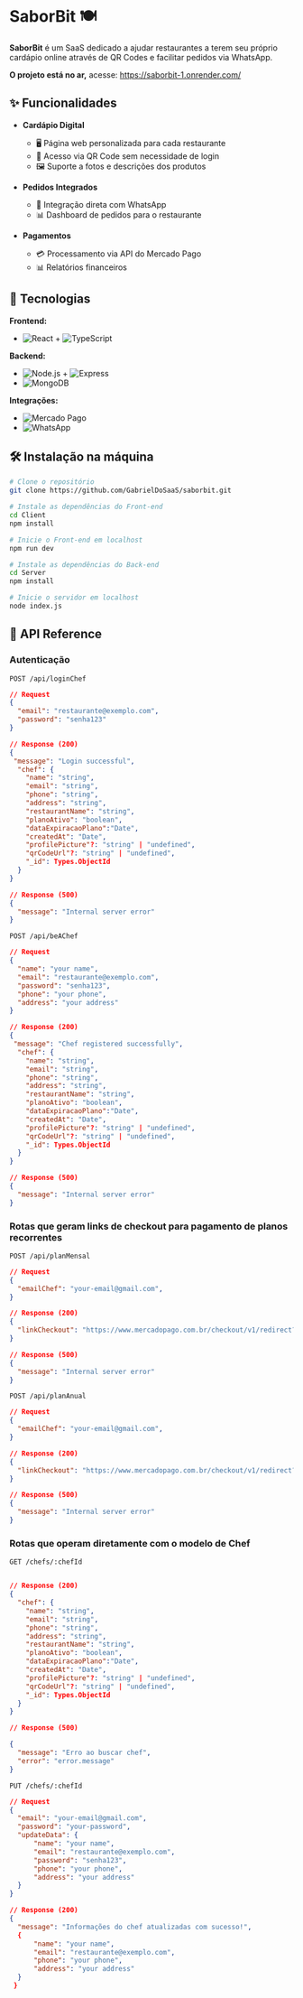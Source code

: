 # SaborBit 🍽️

**SaborBit** é um SaaS dedicado a ajudar restaurantes a terem seu próprio cardápio online através de QR Codes e facilitar pedidos via WhatsApp.

**O projeto está no ar,** acesse:  https://saborbit-1.onrender.com/

## ✨ Funcionalidades

- **Cardápio Digital**
  - 🖥️ Página web personalizada para cada restaurante
  - 📲 Acesso via QR Code sem necessidade de login
  - 🖼️ Suporte a fotos e descrições dos produtos

- **Pedidos Integrados**
  - 💬 Integração direta com WhatsApp
  - 📊 Dashboard de pedidos para o restaurante

- **Pagamentos**
  - 💳 Processamento via API do Mercado Pago
  - 📊 Relatórios financeiros

## 🚀 Tecnologias

**Frontend:**
- ![React](https://img.shields.io/badge/-React-61DAFB?logo=react&logoColor=white) + ![TypeScript](https://img.shields.io/badge/-TypeScript-3178C6?logo=typescript&logoColor=white)

**Backend:**
- ![Node.js](https://img.shields.io/badge/-Node.js-339933?logo=node.js&logoColor=white) + ![Express](https://img.shields.io/badge/-Express-000000?logo=express&logoColor=white)
- ![MongoDB](https://img.shields.io/badge/-MongoDB-47A248?logo=mongodb&logoColor=white)

**Integrações:**
- ![Mercado Pago](https://img.shields.io/badge/-Mercado_Pago-00B1EA)
- ![WhatsApp](https://img.shields.io/badge/-WhatsApp-25D366?logo=whatsapp&logoColor=white)

## 🛠️ Instalação na máquina

```bash
# Clone o repositório
git clone https://github.com/GabrielDoSaaS/saborbit.git

# Instale as dependências do Front-end
cd Client
npm install

# Inicie o Front-end em localhost
npm run dev

# Instale as dependências do Back-end
cd Server
npm install

# Inicie o servidor em localhost
node index.js

```

## 📡 API Reference

### Autenticação
`POST /api/loginChef`
```json
// Request
{
  "email": "restaurante@exemplo.com",
  "password": "senha123"
}

// Response (200)
{
 "message": "Login successful",
  "chef": {
    "name": "string",
    "email": "string",
    "phone": "string",
    "address": "string",
    "restaurantName": "string",
    "planoAtivo": "boolean",
    "dataExpiracaoPlano":"Date",
    "createdAt": "Date",
    "profilePicture"?: "string" | "undefined",
    "qrCodeUrl"?: "string" | "undefined",
    "_id": Types.ObjectId
  }
}

// Response (500)
{
  "message": "Internal server error"
}

```
`POST /api/beAChef`
```json
// Request
{
  "name": "your name",
  "email": "restaurante@exemplo.com",
  "password": "senha123",
  "phone": "your phone",
  "address": "your address"
}

// Response (200)
{
 "message": "Chef registered successfully",
  "chef": {
    "name": "string",
    "email": "string",
    "phone": "string",
    "address": "string",
    "restaurantName": "string",
    "planoAtivo": "boolean",
    "dataExpiracaoPlano":"Date",
    "createdAt": "Date",
    "profilePicture"?: "string" | "undefined",
    "qrCodeUrl"?: "string" | "undefined",
    "_id": Types.ObjectId
  }
}

// Response (500)
{
  "message": "Internal server error"
}

```
### Rotas que geram links de checkout para pagamento de planos recorrentes
`POST /api/planMensal`

```json
// Request
{
  "emailChef": "your-email@gmail.com",
}

// Response (200)
{
  "linkCheckout": "https://www.mercadopago.com.br/checkout/v1/redirect?pref_id=123456789-9876-4321-abcd-efg123456789"
}

// Response (500)
{
  "message": "Internal server error"
}

```

`POST /api/planAnual`

```json
// Request
{
  "emailChef": "your-email@gmail.com",
}

// Response (200)
{
  "linkCheckout": "https://www.mercadopago.com.br/checkout/v1/redirect?pref_id=123456789-9876-4321-abcd-efg123456789"
}

// Response (500)
{
  "message": "Internal server error"
}

```

### Rotas que operam diretamente com o modelo de Chef
`GET /chefs/:chefId`
```json

// Response (200)
{
  "chef": {
    "name": "string",
    "email": "string",
    "phone": "string",
    "address": "string",
    "restaurantName": "string",
    "planoAtivo": "boolean",
    "dataExpiracaoPlano":"Date",
    "createdAt": "Date",
    "profilePicture"?: "string" | "undefined",
    "qrCodeUrl"?: "string" | "undefined",
    "_id": Types.ObjectId
  }
}

// Response (500)

{
  "message": "Erro ao buscar chef",
  "error": "error.message"
}

```
`PUT /chefs/:chefId`
```json
// Request
{
  "email": "your-email@gmail.com",
  "password": "your-password",
  "updateData": {
      "name": "your name",
      "email": "restaurante@exemplo.com",
      "password": "senha123",
      "phone": "your phone",
      "address": "your address"
  }
}

// Response (200)
{
  "message": "Informações do chef atualizadas com sucesso!",
  {
      "name": "your name",
      "email": "restaurante@exemplo.com",
      "phone": "your phone",
      "address": "your address"
  }
 }

```








